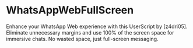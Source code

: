 # WhatsAppWebFullScreen
Enhance your WhatsApp Web experience with this UserScript by [z4dri05]. Eliminate unnecessary margins and use 100% of the screen space for immersive chats. No wasted space, just full-screen messaging.
